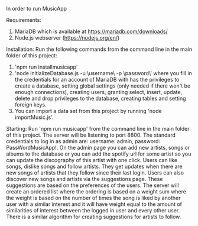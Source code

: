 In order to run MusicApp

Requirements:
1. MariaDB which is available at https://mariadb.com/downloads/
2. Node.js webserver (https://nodejs.org/en/) 

Installation:
Run the following commands from the command line in the main folder of this project:
1. 'npm run installmusicapp'
2. 'node initializeDatabase.js -u \\username\\ -p \\password\\'
  where you fill in the credentials for an account of MariaDB with has the privileges to create a database, setting global settings (only needed if there won't be enough connections), creating users, granting select, insert, update, delete and drop privileges to the database, creating tables and setting foreign keys.
3. You can import a data set from this project by running 'node importMusic.js'.
  
Starting:
Run 'npm run musicapp' from the command line in the main folder of this project. The server will be listening to port 8800.
The standard credentials to log in as admin are: username: admin, password: PassWordMusicApp!.
On the admin page you can add new artists, songs or albums to the database or you can add the spotify url for some artist so you can update the discography of this artist with one click.
Users can like songs, dislike songs and follow artists. They get updates when there are new songs of artists that they follow since their last login. Users can also discover new songs and artists via the suggestions page. These suggestions are based on the preferences of the users. The server will create an ordered list where the ordering is based on a weight sum where the weight is based on the number of times the song is liked by another user with a similar interest and it will have weight equal to the amount of similarities of interest between the logged in user and every other user. There is a similar algorithm for creating suggestions for artists to follow.